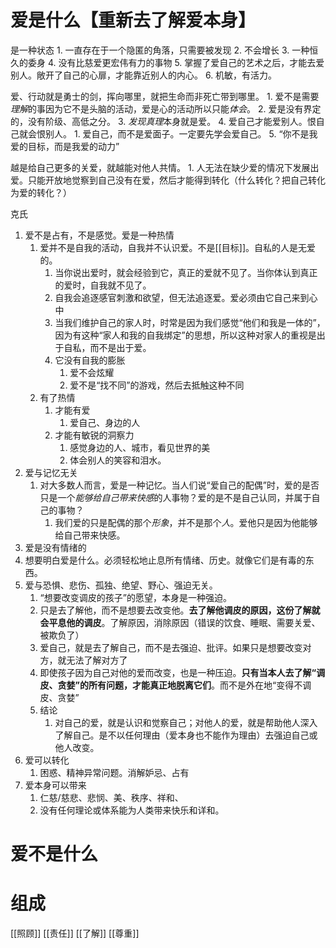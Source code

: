 # 爱是什么【重新去了解爱本身】
是一种状态
	1. 一直存在于一个隐匿的角落，只需要被发现
	2. 不会增长
	3. 一种恒久的委身
	4. 没有比慈爱更宏伟有力的事物
	5. 掌握了爱自己的艺术之后，才能去爱别人。敞开了自己的心扉，才能靠近别人的内心。
	6. 机敏，有活力。

爱、行动就是勇士的剑，挥向哪里，就把生命而非死亡带到哪里。
	1. 爱不是需要*理解*的事因为它不是头脑的活动，爱是心的活动所以只能*体会*。
	2. 爱是没有界定的，没有阶级、高低之分。
	3. *发现真理*本身就是爱。
	4. 爱自己才能爱别人。恨自己就会恨别人。
		1. 爱自己，而不是爱面子。一定要先学会爱自己。
	5. “你不是我爱的目标，而是我爱的动力”

越是给自己更多的关爱，就越能对他人共情。
	1. 人无法在缺少爱的情况下发展出爱。只能开放地觉察到自己没有在爱，然后才能得到转化（什么转化？把自己转化为爱的转化？）

克氏
1. 爱不是占有，不是感觉。爱是一种热情
	1. 爱并不是自我的活动，自我并不认识爱。不是[[目标]]。自私的人是无爱的。
		1. 当你说出爱时，就会经验到它，真正的爱就不见了。当你体认到真正的爱时，自我就不见了。
		2. 自我会追逐感官刺激和欲望，但无法追逐爱。爱必须由它自己来到心中
		3. 当我们维护自己的家人时，时常是因为我们感觉“他们和我是一体的”，因为有这种“家人和我的自我绑定”的思想，所以这种对家人的重视是出于自私，而不是出于爱。
		4. 它没有自我的膨胀
			1. 爱不会炫耀
			2. 爱不是“找不同”的游戏，然后去抵触这种不同
	2. 有了热情
		1. 才能有爱
			1. 爱自己、身边的人
		2. 才能有敏锐的洞察力
			1. 感觉身边的人、城市，看见世界的美
			2. 体会别人的笑容和泪水。
2. 爱与记忆无关
	1. 对大多数人而言，爱是一种记忆。当人们说“爱自己的配偶”时，爱的是否只是一个*能够给自己带来快感*的人事物？爱的是不是自己认同，并属于自己的事物？
		1. 我们爱的只是配偶的那个*形象*，并不是那个*人*。爱他只是因为他能够给自己带来快感。
3. 爱是没有情绪的
4. 想要明白爱是什么。必须轻松地止息所有情绪、历史。就像它们是有毒的东西。
5. 爱与恐惧、悲伤、孤独、绝望、野心、强迫无关。
	1. “想要改变调皮的孩子”的愿望，本身是一种强迫。
	2. 只是去了解他，而不是想要去改变他。**去了解他调皮的原因，这份了解就会平息他的调皮**。了解原因，消除原因（错误的饮食、睡眠、需要关爱、被欺负了）
	3. 爱自己，就是去了解自己，而不是去强迫、批评。如果只是想要改变对方，就无法了解对方了
	4. 即使孩子因为自己对他的爱而改变，也是一种压迫。**只有当本人去了解“调皮、贪婪”的所有问题，才能真正地脱离它们**。而不是外在地“变得不调皮、贪婪”
	5. 结论
		1. 对自己的爱，就是认识和觉察自己；对他人的爱，就是帮助他人深入了解自己。是不以任何理由（爱本身也不能作为理由）去强迫自己或他人改变。
6. 爱可以转化
	1. 困惑、精神异常问题。消解妒忌、占有
7. 爱本身可以带来
	1. 仁慈/慈悲、悲悯、美、秩序、祥和、
	2. 没有任何理论或体系能为人类带来快乐和详和。
# 爱不是什么
# 组成
[[照顾]] 
[[责任]] 
[[了解]] 
[[尊重]] 